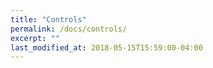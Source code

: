 ```yaml
---
title: "Controls"
permalink: /docs/controls/
excerpt: ""
last_modified_at: 2018-05-15T15:59:00-04:00
---
```


